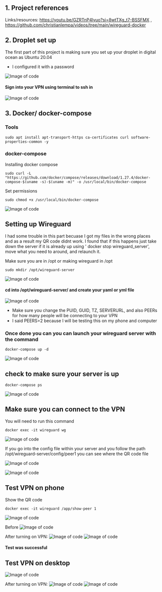 ## 1. Project references  

Links/resources: https://youtu.be/GZRTnP4lyuo?si=8wtTXg_t7-BSSFMX , https://github.com/christianlempa/videos/tree/main/wireguard-docker


## 2. Droplet set up

The first part of this project is making sure you set up your droplet in digital ocean as Ubuntu 20.04 
 - I configured it with a password

![Image of code](/assets/ip_droplet.png)

#### Sign into your VPN using terminal to ssh in

![Image of code](/assets/Launch_and_signin.png)

## 3. Docker/ docker-compose

### Tools
```shell
sudo apt install apt-transport-https ca-certificates curl software-properties-common -y
```
### docker-compose
Installing docker compose 
```shell
sudo curl -L "https://github.com/docker/compose/releases/download/1.27.4/docker-compose-$(uname -s)-$(uname -m)" -o /usr/local/bin/docker-compose
```

Set permissions
```shell
sudo chmod +x /usr/local/bin/docker-compose
```

![Image of code](/assets/sudo_curl_L.png)


## Setting up Wireguard

I had some trouble in this part becuase I got my files in the wrong places and as a result my QR code didnt work. I found that if this happens just take down the server if it is already up using ' docker stop wireguard_server', move what you need to around, and relaunch it. 

Make sure you are in /opt or making wireguard in /opt

```shell
sudo mkdir /opt/wireguard-server
```
![Image of code](/assets/in_opt.png)

#### cd into /opt/wireguard-server/ and create your yaml or yml file

![Image of code](/assets/yaml_file.png)

- Make sure you change the PUID, GUID, TZ, SERVERURL, and also PEERs for how many people will be connecting to your VPN
- I said PEERS=2 because I will be testing this on my phone and computer

### Once done you can you can launch your wireguard server with the command

```shell
docker-compose up -d
```
![Image of code](/assets/Launch_wireguard.png)

## check to make sure your server is up

```shell
docker-compose ps
```
![Image of code](/assets/wirguard_up.png)


## Make sure you can connect to the VPN 

You will need to run this command 
```shell 
docker exec -it wireguard wg 
```
![Image of code](/assets/Public_private.png)

If you go into the config file within your server and you follow the path /opt/wireguard-server/config/peer1 you can see where the QR code file 

![Image of code](/assets/config_files.png)

![Image of code](/assets/peer1.png_QR.png)

## Test VPN on phone 

Show the QR code
```shell
docker exec -it wireguard /app/show-peer 1
```
![Image of code](/assets/peer1_QR.png)


Before 
![Image of code](/assets/phone_ip.png)

After turning on VPN:
![Image of code](/assets/Interface_phone.png)
![Image of code](/assets/After_change.png)

#### Test was successful

## Test VPN on desktop
![Image of code](/assets/ip_before.png)

After turning on VPN:
![Image of code](/assets/Wireguard_Active.png)
![Image of code](/assets/ip_after_comp.png)














